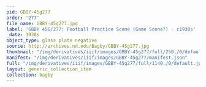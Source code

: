 ```yaml
---
pid: GBBY-45g277
order: '277'
file_name: GBBY-45g277.jpg
label: 'GBBY 45G/277: Football Practice Scene (Game Scene?) - c1930s'
_date: 1930s
object_type: glass plate negative
source: http://archives.nd.edu/Bagby/GBBY-45g277.jpg
thumbnail: "/img/derivatives/iiif/images/GBBY-45g277/full/250,/0/default.jpg"
manifest: "/img/derivatives/iiif/images/GBBY-45g277/manifest.json"
full: "/img/derivatives/iiif/images/GBBY-45g277/full/1140,/0/default.jpg"
layout: generic_collection_item
collection: bagby
---
```

